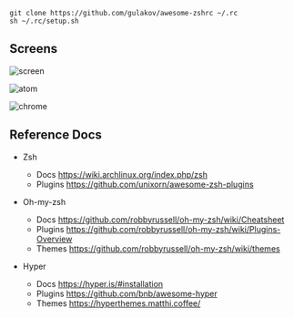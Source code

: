 
```
git clone https://github.com/gulakov/awesome-zshrc ~/.rc
sh ~/.rc/setup.sh
```

## Screens

![screen](https://github.com/gulakov/awesome-zsh/blob/master/docs/screen-zsh.png)

![atom](https://github.com/gulakov/awesome-zsh/blob/master/docs/screen-atom.png)

![chrome](https://github.com/gulakov/awesome-zsh/blob/master/docs/screen-chrome.png)

## Reference Docs

- Zsh
  - Docs https://wiki.archlinux.org/index.php/zsh
  - Plugins https://github.com/unixorn/awesome-zsh-plugins

- Oh-my-zsh
  - Docs https://github.com/robbyrussell/oh-my-zsh/wiki/Cheatsheet
  - Plugins https://github.com/robbyrussell/oh-my-zsh/wiki/Plugins-Overview
  - Themes https://github.com/robbyrussell/oh-my-zsh/wiki/themes

- Hyper
  - Docs https://hyper.is/#installation
  - Plugins https://github.com/bnb/awesome-hyper
  - Themes https://hyperthemes.matthi.coffee/
